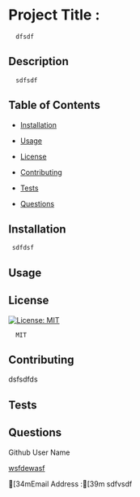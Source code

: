 
  # Project Title :
      dfsdf
  ## Description
      sdfsdf

  ## Table of Contents
  * [Installation](#installation)
  * [Usage](#usage)
     
  * [License](#license)
  
  * [Contributing](#contributing)
  * [Tests](#tests)
  * [Questions](#questions)

  ## Installation
     sdfdsf

  ## Usage




  ## License
        
  [![License: MIT](https://img.shields.io/badge/License-MIT-yellow.svg)](https://opensource.org/licenses/MIT) 
   
      MIT
  



  ## Contributing
   dsfsdfds


  ## Tests



  ## Questions
  Github User Name

  [wsfdewasf](https://github.com/wsfdewasf)

  [34mEmail Address :[39m
  sdfvsdf



